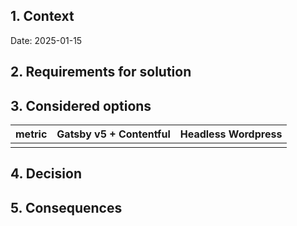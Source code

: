 ## 1. Context

Date: 2025-01-15

## 2. Requirements for solution

## 3. Considered options

| metric | Gatsby v5 + Contentful | Headless Wordpress |
| ------ | ---------------------- | ------------------ |
|        |                        |                    |

## 4. Decision

## 5. Consequences
